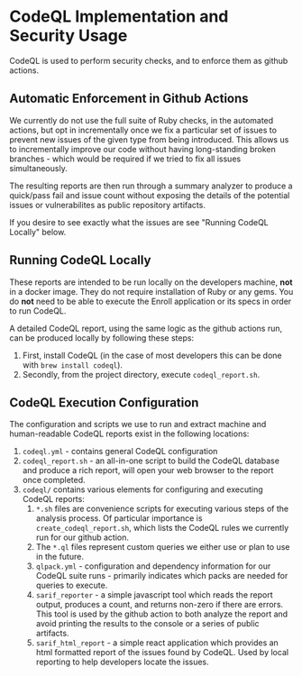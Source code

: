 # CodeQL Implementation and Security Usage

CodeQL is used to perform security checks, and to enforce them as github actions.

## Automatic Enforcement in Github Actions

We currently do not use the full suite of Ruby checks, in the automated actions, but opt in incrementally once we fix a particular set of issues to prevent new issues of the given type from being introduced.  This allows us to incrementally improve our code without having long-standing broken branches - which would be required if we tried to fix all issues simultaneously.

The resulting reports are then run through a summary analyzer to produce a quick/pass fail and issue count without exposing the details of the potential issues or vulnerabilites as public repository artifacts.

If you desire to see exactly what the issues are see "Running CodeQL Locally" below.

## Running CodeQL Locally

These reports are intended to be run locally on the developers machine, **not** in a docker image.  They do not require installation of Ruby or any gems.  You do **not** need to be able to execute the Enroll application or its specs in order to run CodeQL.

A detailed CodeQL report, using the same logic as the github actions run, can be produced locally by following these steps:
1. First, install CodeQL (in the case of most developers this can be done with `brew install codeql`).
2. Secondly, from the project directory, execute `codeql_report.sh`.

## CodeQL Execution Configuration

The configuration and scripts we use to run and extract machine and human-readable CodeQL reports exist in the following locations:
1. `codeql.yml` - contains general CodeQL configuration
2. `codeql_report.sh` - an all-in-one script to build the CodeQL database and produce a rich report, will open your web browser to the report once completed.
3. `codeql/` contains various elements for configuring and executing CodeQL reports:
   1. `*.sh` files are convenience scripts for executing various steps of the analysis process.  Of particular importance is `create_codeql_report.sh`, which lists the CodeQL rules we currently run for our github action.
   2. The `*.ql` files represent custom queries we either use or plan to use in the future.
   3. `qlpack.yml` - configuration and dependency information for our CodeQL suite runs - primarily indicates which packs are needed for queries to execute.
   4. `sarif_reporter` - a simple javascript tool which reads the report output, produces a count, and returns non-zero if there are errors.  This tool is used by the github action to both analyze the report and avoid printing the results to the console or a series of public artifacts.
   5. `sarif_html_report` - a simple react application which provides an html formatted report of the issues found by CodeQL.  Used by local reporting to help developers locate the issues.